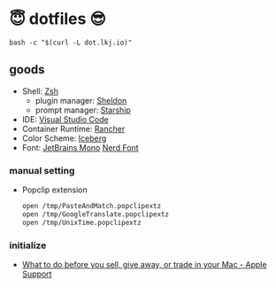 :innocent: dotfiles :sunglasses:
========

```
bash -c "$(curl -L dot.lkj.io)"
```

## goods

- Shell: [Zsh](http://www.zsh.org/)
  - plugin manager: [Sheldon](https://sheldon.cli.rs)
  - prompt manager: [Starship](https://starship.rs)
- IDE: [Visual Studio Code](https://code.visualstudio.com/)
- Container Runtime: [Rancher](https://www.rancher.com)
- Color Scheme: [Iceberg](https://cocopon.github.io/iceberg.vim/)
- Font: [JetBrains Mono](https://www.jetbrains.com/lp/mono/) [Nerd Font](https://github.com/ryanoasis/nerd-fonts/tree/master/patched-fonts/JetBrainsMono)

### manual setting

- Popclip extension
  ```sh
  open /tmp/PasteAndMatch.popclipextz
  open /tmp/GoogleTranslate.popclipextz
  open /tmp/UnixTime.popclipextz
  ```

### initialize

- [What to do before you sell, give away, or trade in your Mac \- Apple Support](https://support.apple.com/en-us/HT201065)
